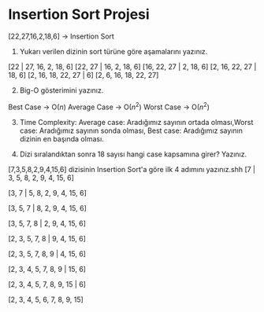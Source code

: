 # Insertion Sort Projesi

[22,27,16,2,18,6] -> Insertion Sort

1. Yukarı verilen dizinin sort türüne göre aşamalarını yazınız.

[22 | 27, 16, 2, 18, 6]
[22, 27 |  16, 2, 18, 6]
[16, 22, 27 | 2, 18, 6]
[2, 16, 22, 27 | 18, 6]
[2, 16, 18, 22, 27 | 6]
[2, 6, 16, 18, 22, 27]


2. Big-O gösterimini yazınız.

Best Case -> O($n$)
Average Case -> O($n^2$)
Worst Case -> O($n^2$)


3. Time Complexity: Average case: Aradığımız sayının ortada olması,Worst case: Aradığımız sayının sonda olması, Best case: Aradığımız sayının dizinin en başında olması.

4. Dizi sıralandıktan sonra 18 sayısı hangi case kapsamına girer? Yazınız.


[7,3,5,8,2,9,4,15,6] dizisinin Insertion Sort'a göre ilk 4 adımını yazınız.shh
[7 | 3, 5, 8, 2, 9, 4, 15, 6]

[3, 7 |  5, 8, 2, 9, 4, 15, 6]

[3, 5, 7 | 8, 2, 9, 4, 15, 6]

[3, 5, 7, 8 | 2, 9, 4, 15, 6]

[2, 3, 5, 7, 8 | 9, 4, 15, 6]

[2, 3, 5, 7, 8, 9 |  4, 15, 6]

[2, 3, 4, 5, 7, 8, 9  | 15, 6]

[2, 3, 4, 5, 7, 8, 9, 15  | 6]

[2, 3, 4, 5, 6, 7, 8, 9, 15]